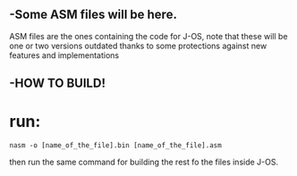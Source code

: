 ## -Some ASM files will be here.
ASM files are the ones containing the code for J-OS,
note that these will be one or two versions outdated thanks to some
protections against new features and implementations

## -HOW TO BUILD!

# run:

```nasm -o [name_of_the_file].bin [name_of_the_file].asm```

then run the same command for building the rest fo the files inside J-OS.
